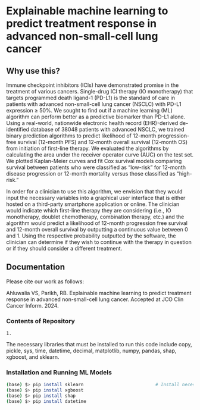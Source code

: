 # Explainable machine learning to predict treatment response in advanced non-small-cell lung cancer

## Why use this?

Immune checkpoint inhibitors (ICIs) have demonstrated promise in the treatment of various cancers. Single-drug ICI therapy (IO monotherapy) that targets programmed death ligand-1 (PD-L1) is the standard of care in patients with advanced non-small-cell lung cancer (NSCLC) with PD-L1 expression ≥ 50%. We sought to find out if a machine learning (ML) algorithm can perform better as a predictive biomarker than PD-L1 alone. Using a real-world, nationwide electronic health record (EHR)-derived de-identified database of 38048 patients with advanced NSCLC, we trained binary prediction algorithms to predict likelihood of 12-month progression-free survival (12-month PFS) and 12-month overall survival (12-month OS) from initiation of first-line therapy. We evaluated the algorithms by calculating the area under the receiver operator curve (AUC) on the test set. We plotted Kaplan-Meier curves and fit Cox survival models comparing survival between patients who were classified as “low-risk” for 12-month disease progression or 12-month mortality versus those classified as “high-risk.” 

In order for a clinician to use this algorithm, we envision that they would input the necessary variables into a graphical user interface that is either hosted on a third-party smartphone application or online. The clinician would indicate which first-line therapy they are considering (i.e., IO monotherapy, doublet chemotherapy, combination therapy, etc.) and the algorithm would predict a likelihood of 12-month progression free survival and 12-month overall survival by outputting a continuous value between 0 and 1. Using the respective probability outputted by the software, the clinician can determine if they wish to continue with the therapy in question or if they should consider a different treatment. 


## Documentation

Please cite our work as follows:

Ahluwalia VS, Parikh, RB. Explainable machine learning to predict treatment response in advanced non-small-cell lung cancer. Accepted at JCO Clin Cancer Inform. 2024.

### Contents of Repository
    1. 

The necessary libraries that must be installed to run this code include copy, pickle, sys, time, datetime, decimal, matplotlib, numpy, pandas, shap, xgboost, and sklearn.

### Installation and Running ML Models
```bash
(base) $> pip install sklearn                           # Install necessary dependencies if needed
(base) $> pip install xgboost
(base) $> pip install shap
(base) $> pip install datetime

